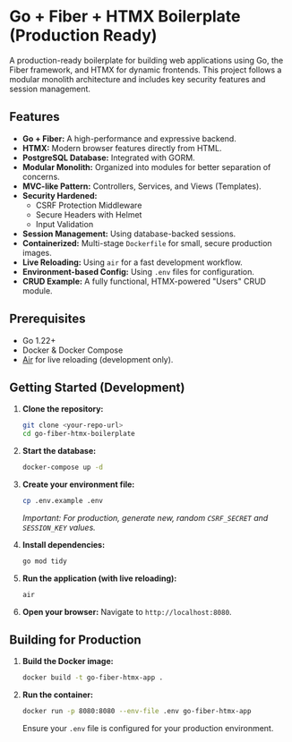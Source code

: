 # Go + Fiber + HTMX Boilerplate (Production Ready)

A production-ready boilerplate for building web applications using Go, the Fiber framework, and HTMX for dynamic frontends. This project follows a modular monolith architecture and includes key security features and session management.

## Features

- **Go + Fiber:** A high-performance and expressive backend.
- **HTMX:** Modern browser features directly from HTML.
- **PostgreSQL Database:** Integrated with GORM.
- **Modular Monolith:** Organized into modules for better separation of concerns.
- **MVC-like Pattern:** Controllers, Services, and Views (Templates).
- **Security Hardened:**
    - CSRF Protection Middleware
    - Secure Headers with Helmet
    - Input Validation
- **Session Management:** Using database-backed sessions.
- **Containerized:** Multi-stage `Dockerfile` for small, secure production images.
- **Live Reloading:** Using `air` for a fast development workflow.
- **Environment-based Config:** Using `.env` files for configuration.
- **CRUD Example:** A fully functional, HTMX-powered "Users" CRUD module.

## Prerequisites

- Go 1.22+
- Docker & Docker Compose
- [Air](https://github.com/cosmtrek/air) for live reloading (development only).

## Getting Started (Development)

1.  **Clone the repository:**
    ```bash
    git clone <your-repo-url>
    cd go-fiber-htmx-boilerplate
    ```

2.  **Start the database:**
    ```bash
    docker-compose up -d
    ```

3.  **Create your environment file:**
    ```bash
    cp .env.example .env
    ```
    *Important: For production, generate new, random `CSRF_SECRET` and `SESSION_KEY` values.*

4.  **Install dependencies:**
    ```bash
    go mod tidy
    ```

5.  **Run the application (with live reloading):**
    ```bash
    air
    ```

6.  **Open your browser:**
    Navigate to `http://localhost:8080`.

## Building for Production

1.  **Build the Docker image:**
    ```bash
    docker build -t go-fiber-htmx-app .
    ```

2.  **Run the container:**
    ```bash
    docker run -p 8080:8080 --env-file .env go-fiber-htmx-app
    ```
    Ensure your `.env` file is configured for your production environment.